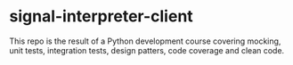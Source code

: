 # signal-interpreter-client
This repo is the result of a Python development course covering mocking, unit tests, integration tests, design patters, code coverage and clean code.

